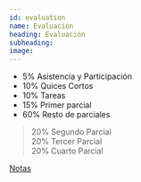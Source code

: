 ```yaml
---
id: evaluation
name: Evaluación
heading: Evaluación
subheading:
image:
---
```

* 5% Asistencia y Participación
* 10% Quices Cortos
* 10% Tareas
* 15% Primer parcial
* 60% Resto de parciales
> 20% Segundo Parcial<br/>
> 20% Tercer Parcial<br/>
> 20% Cuarto Parcial<br/>

[Notas]()
